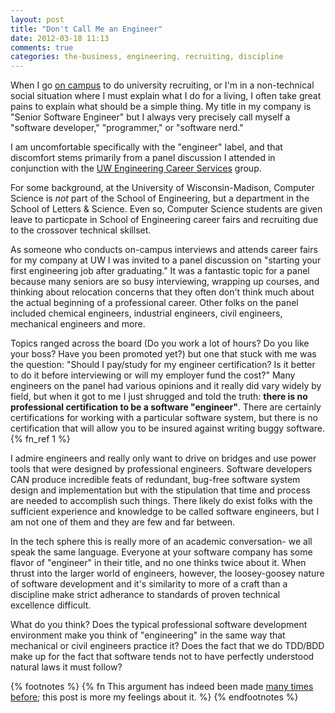 ```yaml
---
layout: post
title: "Don't Call Me an Engineer"
date: 2012-03-18 11:13
comments: true
categories: the-business, engineering, recruiting, discipline
---
```


When I go <a href="http://www.wisc.edu">on campus</a> to do university recruiting, or I'm in a non-technical social situation where I must explain what I do for a living, I often take great pains to explain what should be a simple thing.  My title in my company is "Senior Software Engineer" but I always very precisely call myself a "software developer," "programmer," or "software nerd."  

I am uncomfortable specifically with the "engineer" label, and that discomfort stems primarily from a panel discussion I attended in conjunction with the <a href="https://ecs.engr.wisc.edu/public/index.php">UW Engineering Career Services</a> group.  

For some background, at the University of Wisconsin-Madison, Computer Science is <em>not</em> part of the School of Engineering, but a department in the School of Letters &amp; Science.  Even so, Computer Science students are given leave to particpate in School of Engineering career fairs and recruiting due to the crossover technical skillset.

As someone who conducts on-campus interviews and attends career fairs for my company at UW I was invited to a panel discussion on "starting your first engineering job after graduating."  It was a fantastic topic for a panel because many seniors are so busy interviewing, wrapping up courses, and thinking about relocation concerns that they often don't think much about the actual beginning of a professional career.  Other folks on the panel included chemical engineers, industrial engineers, civil engineers, mechanical engineers and more.

Topics ranged across the board (Do you work a lot of hours? Do you like your boss? Have you been promoted yet?) but one that stuck with me was the question: "Should I pay/study for my engineer certification? Is it better to do it before interviewing or will my employer fund the cost?"  Many engineers on the panel had various opinions and it really did vary widely by field, but when it got to me I just shrugged and told the truth: <strong>there is no professional certification to be a software "engineer"</strong>.  There are certainly certifications for working with a particular software system, but there is no certification that will allow you to be insured against writing buggy software.{% fn_ref 1 %}

I admire engineers and really only want to drive on bridges and use power tools that were designed by professional engineers.  Software developers
CAN produce incredible feats of redundant, bug-free software system design and implementation but with the stipulation that time and process are needed to accomplish such things.  There likely do exist folks with the sufficient experience and knowledge to be called software engineers, but I am not one of them and they are few and far between.

In the tech sphere this is really more of an academic conversation- we all speak the same language.  Everyone at your software company has some flavor of "engineer" in their title, and no one thinks twice about it.  When thrust into the larger world of engineers, however, the loosey-goosey nature of software development and it's similarity to more of a craft than a discipline make strict adherance to standards of proven technical excellence difficult.

What do you think? Does the typical professional software development environment make you think of "engineering" in the same way that mechanical or civil engineers practice it?  Does the fact that we do TDD/BDD make up for the fact that software tends not to have perfectly understood natural laws it must follow?

{% footnotes %}
	{% fn This argument has indeed been made <a href="http://www.google.com/search?q=software+development+is+not+engineering">many times before</a>; this post is more my feelings about it. %}
{% endfootnotes %}